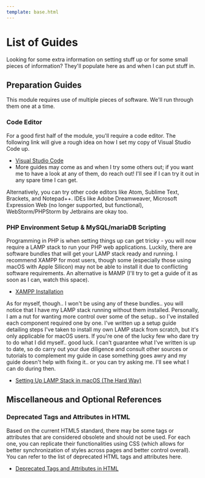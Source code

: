 ```yaml
---
template: base.html
---
```


# List of Guides

Looking for some extra information on setting stuff up or for some small pieces of information?
They'll populate here as and when I can put stuff in.

## Preparation Guides

This module requires use of multiple pieces of software.
We'll run through them one at a time.

### Code Editor

For a good first half of the module, you'll require a code editor.
The following link will give a rough idea on how I set my copy of Visual Studio Code up.

- [Visual Studio Code](guide-vscode.md)
- More guides may come as and when I try some others out; if you want me to have a look at any of them, do reach out! I'll see if I can try it out in any spare time I can get.

Alternatively, you can try other code editors like Atom, Sublime Text, Brackets, and Notepad++.
IDEs like Adobe Dreamweaver, Microsoft Expression Web (no longer supported, but functional), WebStorm/PHPStorm by Jetbrains are okay too.

### PHP Environment Setup & MySQL/mariaDB Scripting

<!-- ### PHP Programming and MySQL/mariaDB Scripting -->

Programming in PHP is when setting things up can get tricky - you will now require a LAMP stack to run your PHP web applications.
Luckily, there are software bundles that will get your LAMP stack ready and running.
I recommend XAMPP for most users, though some (especially those using macOS with Apple Silicon) may not be able to install it due to conflicting software requirements.
An alternative is MAMP (I'll try to get a guide of it as soon as I can, watch this space).

- [XAMPP Installation](guide-xampp.md)

As for myself, though.. I won't be using any of these bundles.. you will notice that I have my LAMP stack running without them installed.
Personally, I am a nut for wanting more control over some of the setup.. so I've installed each component required one by one.
I've written up a setup guide detailing steps I've taken to install my own LAMP stack from scratch, but it's only applicable for macOS users.
If you're one of the lucky few who dare try to do what I did myself.. good luck.
I can't guarantee what I've written is up to date, so do carry out your due diligence and consult other sources or tutorials to complement my guide in case something goes awry and my guide doesn't help with fixing it.. or you can try asking me.
I'll see what I can do during then.

- [Setting Up LAMP Stack in macOS (The Hard Way)](lamp_macos.md)

## Miscellaneous and Optional References

### Deprecated Tags and Attributes in HTML

Based on the current HTML5 standard, there may be some tags or attributes that are considered obsolete and should not be used.
For each one, you can replicate their functionalities using CSS (which allows for better synchronization of styles across pages and better control overall).
You can refer to the list of deprecated HTML tags and attributes here.

- [Deprecated Tags and Attributes in HTML](guide-deprecated.md)
